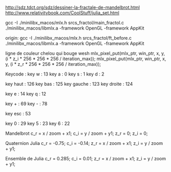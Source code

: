http://sdz.tdct.org/sdz/dessiner-la-fractale-de-mandelbrot.html
http://www.relativitybook.com/CoolStuff/julia_set.html


gcc -I ./minilibx_macos/mlx.h srcs_fractol/main_fractol.c ./minilibx_macos/libmlx.a -framework OpenGL -framework AppKit

origin:
gcc -I ./minilibx_macos/mlx.h srcs_fractol/ft_before.c ./minilibx_macos/libmlx.a -framework OpenGL -framework AppKit

ligne de couleur chelou qui bouge wesh
mlx_pixel_put(mlx_ptr, win_ptr, x, y, (i * z_i * 256 * 256 * 256 / iteration_max));
mlx_pixel_put(mlx_ptr, win_ptr, x, y, (i * z_r * 256 * 256 * 256 / iteration_max));


Keycode :
key w : 13
key a : 0
key s : 1
key d : 2

key haut : 126
key bas : 125
key gauche : 123
key droite : 124

key e : 14
key q : 12

key + : 69
key - : 78

key esc : 53

key 0 : 29
key 5 : 23
key 6 : 22

Mandelbrot
c_r = x / zoom + x1;
c_i = y / zoom + y1;
z_r = 0;
z_i = 0;

Quaternion Julia
c_r = -0.75;
c_i = -0.14;
z_r = x / zoom + x1;
z_i = y / zoom + y1;

Ensemble de Julia
c_r = 0.285;
c_i = 0.01;
z_r = x / zoom + x1;
z_i = y / zoom + y1;